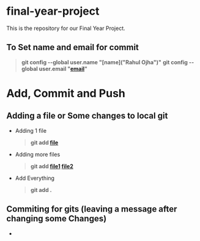 # final-year-project
This is the repository for our Final Year Project. 


## To Set name and email for commit 
>__git config --global user.name "[name]("Rahul Ojha")"__
>__git config --global user.email "[email](example@gmail.com)"__
# Add, Commit and Push
## Adding a file or Some changes to local git 
* Adding 1 file
    >__git add [file]("FileName.ext")__
* Adding more files 
    >__git add [file1]("fileName.ext") [file2]("fileName2.ext")__
* Add Everything
    >__git add .__

## Commiting for gits (leaving a message after changing some Changes) 
*

